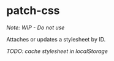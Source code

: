 # patch-css

_Note: WIP - Do not use_

Attaches or updates a stylesheet by ID.

_TODO: cache stylesheet in localStorage_